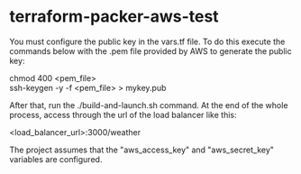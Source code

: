 # terraform-packer-aws-test

You must configure the public key in the vars.tf file. To do this execute the commands below with the .pem file provided by AWS to generate the public key:


chmod 400 <pem_file> <br/>
ssh-keygen -y -f <pem_file> > mykey.pub <br/>


After that, run the ./build-and-launch.sh command.
At the end of the whole process, access through the url of the load balancer like this: 


<load_balancer_url>:3000/weather <br/>

The project assumes that the "aws_access_key" and "aws_secret_key" variables are configured.